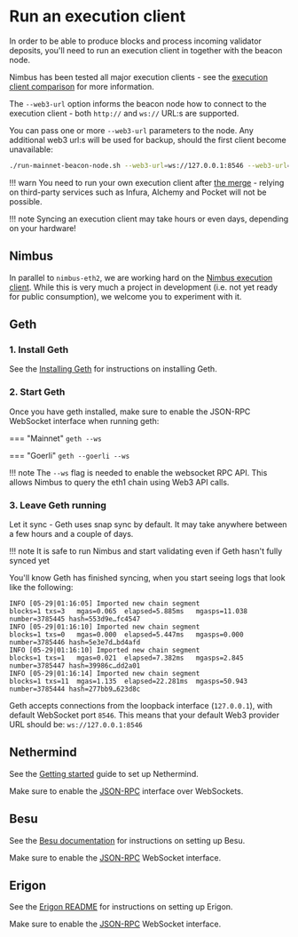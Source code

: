 # Run an execution client

In order to be able to produce blocks and process incoming validator deposits, you'll need to run an execution client in together with the beacon node.

Nimbus has been tested all major execution clients - see the [execution client comparison](https://ethereum.org/en/developers/docs/nodes-and-clients/#execution-clients) for more information.

The `--web3-url` option informs the beacon node how to connect to the execution client - both `http://` and `ws://` URL:s are supported.

You can pass one or more `--web3-url` parameters to the node. Any additional web3 url:s will be used for backup, should the first client become unavailable:

```sh
./run-mainnet-beacon-node.sh --web3-url=ws://127.0.0.1:8546 --web3-url=http://other:8545
```

!!! warn
    You need to run your own execution client after [the merge](./merge.md) - relying on third-party services such as Infura, Alchemy and Pocket will not be possible.

!!! note
    Syncing an execution client may take hours or even days, depending on your hardware!

## Nimbus

In parallel to `nimbus-eth2`, we are working hard on the [Nimbus execution client](https://github.com/status-im/nimbus-eth1). While this is very much a project in development (i.e. not yet ready for public consumption), we welcome you to experiment with it.

## Geth

### 1. Install Geth

See the [Installing Geth](https://geth.ethereum.org/docs/install-and-build/installing-geth) for instructions on installing Geth.

### 2. Start Geth

Once you have geth installed, make sure to enable the JSON-RPC WebSocket interface when running geth:

=== "Mainnet"
    ```
    geth --ws
    ```

=== "Goerli"
    ```
    geth --goerli --ws
    ```

!!! note
    The `--ws` flag is needed to enable the websocket RPC API. This allows Nimbus to query the eth1 chain using Web3 API calls.


### 3. Leave Geth running

Let it sync - Geth uses snap sync by default. It may take anywhere between a few hours and a couple of days.

!!! note
    It is safe to run Nimbus and start validating even if Geth hasn't fully synced yet

You'll know Geth has finished syncing, when you start seeing logs that look like the following:

```
INFO [05-29|01:16:05] Imported new chain segment               blocks=1 txs=3   mgas=0.065  elapsed=5.885ms   mgasps=11.038  number=3785445 hash=553d9e…fc4547
INFO [05-29|01:16:10] Imported new chain segment               blocks=1 txs=0   mgas=0.000  elapsed=5.447ms   mgasps=0.000   number=3785446 hash=5e3e7d…bd4afd
INFO [05-29|01:16:10] Imported new chain segment               blocks=1 txs=1   mgas=0.021  elapsed=7.382ms   mgasps=2.845   number=3785447 hash=39986c…dd2a01
INFO [05-29|01:16:14] Imported new chain segment               blocks=1 txs=11  mgas=1.135  elapsed=22.281ms  mgasps=50.943  number=3785444 hash=277bb9…623d8c
```

Geth accepts connections from the loopback interface (`127.0.0.1`), with default WebSocket port `8546`. This means that your default Web3 provider URL should be: `ws://127.0.0.1:8546`

## Nethermind

See the [Getting started](https://docs.nethermind.io/nethermind/first-steps-with-nethermind/getting-started) guide to set up Nethermind.

Make sure to enable the [JSON-RPC](https://docs.nethermind.io/nethermind/first-steps-with-nethermind/running-nethermind-post-merge#jsonrpc-configuration-module) interface over WebSockets.

## Besu

See the [Besu documentation](https://besu.hyperledger.org/en/stable/) for instructions on setting up Besu.

Make sure to enable the [JSON-RPC](https://besu.hyperledger.org/en/stable/HowTo/Interact/APIs/Using-JSON-RPC-API/) WebSocket interface.

## Erigon

See the [Erigon README](https://github.com/ledgerwatch/erigon#getting-started=) for instructions on setting up Erigon.

Make sure to enable the [JSON-RPC](https://github.com/ledgerwatch/erigon#beacon-chain=) WebSocket interface.
